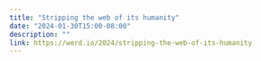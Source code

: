 ```yaml
---
title: "Stripping the web of its humanity"
date: "2024-01-30T15:00-08:00"
description: ""
link: https://werd.io/2024/stripping-the-web-of-its-humanity
---
```

